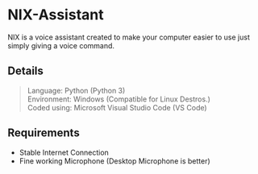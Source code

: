 # NIX-Assistant
NIX is a voice assistant created to make your computer easier to use just simply giving a voice command.

## Details
> Language: Python (Python 3) <br>
> Environment: Windows (Compatible for Linux Destros.) <br>
> Coded using: Microsoft Visual Studio Code (VS Code)

## Requirements
- Stable Internet Connection
- Fine working Microphone (Desktop Microphone is better)

